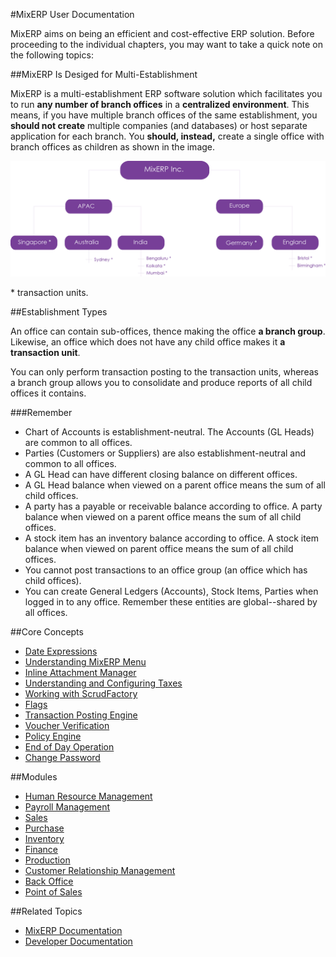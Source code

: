 #MixERP User Documentation

MixERP aims on being an efficient and cost-effective ERP solution. Before proceeding to the individual chapters, 
you may want to take a quick note on the following topics:

##MixERP Is Desiged for Multi-Establishment

MixERP is a multi-establishment ERP software solution which facilitates you to run **any number of branch offices** 
in a **centralized environment**. This means, if you have multiple branch offices of the same establishment, 
you **should not create** multiple companies (and databases) or host separate application for each branch. 
You **should, instead,** create a single office with branch offices as children as shown in the image.

![Establishment](images/establishment.png)

<span class="secondary label">* transaction units.</span>

##Establishment Types

An office can contain sub-offices, thence making the office **a branch group**. Likewise, an office which does not
have any child office makes it **a transaction unit**.

You can only perform transaction posting to the transaction units, whereas a branch group allows you to consolidate
and produce reports of all child offices it contains.

###Remember
* Chart of Accounts is establishment-neutral. The Accounts (GL Heads) are common to all offices.
* Parties (Customers or Suppliers) are also establishment-neutral and common to all offices.
* A GL Head can have different closing balance on different offices.
* A GL Head balance when viewed on a parent office means the sum of all child offices.
* A party has a payable or receivable balance according to office.
  A party balance when viewed on a parent office means the sum of all child offices.
* A stock item has an inventory balance according to office.
  A stock item balance when viewed on parent office means the sum of all child offices.
* You cannot post transactions to an office group (an office which has child offices).
* You can create General Ledgers (Accounts), Stock Items, Parties when logged in to any office. 
  Remember these entities are global--shared by all offices. 



##Core Concepts
- [Date Expressions](core-concepts/date-expressions.md)
- [Understanding MixERP Menu](core-concepts/understanding-menu.md)
- [Inline Attachment Manager](core-concepts/inline-attachment-manager.md)
- [Understanding and Configuring Taxes](core-concepts/understanding-and-configuring-taxes.md)
- [Working with ScrudFactory](core-concepts/scrud-factory.md)
- [Flags](core-concepts/flags.md)
- [Transaction Posting Engine](core-concepts/transaction-posting-engine.md)
- [Voucher Verification](core-concepts/voucher-verification.md)
- [Policy Engine](core-concepts/policy-engine.md)
- [End of Day Operation](core-concepts/eod-operation.md)
- [Change Password](core-concepts/change-password.md)

##Modules
- [Human Resource Management](human-resource-management/index.md)
- [Payroll Management](payroll/index.md)
- [Sales](sales/index.md)
- [Purchase](purchase/index.md)
- [Inventory](inventory/index.md)
- [Finance](finance/index.md)
- [Production](production/index.md)
- [Customer Relationship Management](crm/index.md)
- [Back Office](back-office/index.md)
- [Point of Sales](point-of-sales/index.md)

##Related Topics
* [MixERP Documentation](../index.md)
* [Developer Documentation](../developer/index.md)